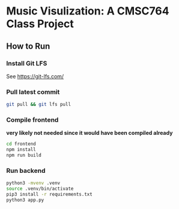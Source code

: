 # Music Visulization: A CMSC764 Class Project

## How to Run
### Install Git LFS
See https://git-lfs.com/

### Pull latest commit
```sh
git pull && git lfs pull
```

### Compile frontend
**very likely not needed since it would have been compiled already**
```sh
cd frontend
npm install
npm run build
```

### Run backend
```sh
python3 -mvenv .venv
source .venv/bin/activate
pip3 install -r requirements.txt
python3 app.py
```